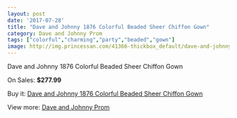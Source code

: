 ```yaml
---
layout: post
date: '2017-07-28'
title: "Dave and Johnny 1876 Colorful Beaded Sheer Chiffon Gown"
category: Dave and Johnny Prom
tags: ["colorful","charming","party","beaded","gown"]
image: http://img.princessan.com/41366-thickbox_default/dave-and-johnny-1876-colorful-beaded-sheer-chiffon-gown.jpg
---
```

Dave and Johnny 1876 Colorful Beaded Sheer Chiffon Gown

On Sales: **$277.99**
<a href="https://www.princessan.com/en/dave-and-johnny-prom/19259-dave-and-johnny-1876-colorful-beaded-sheer-chiffon-gown.html"><amp-img layout="responsive" width="600" height="600" src="//img.princessan.com/41366-thickbox_default/dave-and-johnny-1876-colorful-beaded-sheer-chiffon-gown.jpg" alt="Dave and Johnny 1876 Colorful Beaded Sheer Chiffon Gown 0" /></a>
<a href="https://www.princessan.com/en/dave-and-johnny-prom/19259-dave-and-johnny-1876-colorful-beaded-sheer-chiffon-gown.html"><amp-img layout="responsive" width="600" height="600" src="//img.princessan.com/41367-thickbox_default/dave-and-johnny-1876-colorful-beaded-sheer-chiffon-gown.jpg" alt="Dave and Johnny 1876 Colorful Beaded Sheer Chiffon Gown 1" /></a>

Buy it: [Dave and Johnny 1876 Colorful Beaded Sheer Chiffon Gown](https://www.princessan.com/en/dave-and-johnny-prom/19259-dave-and-johnny-1876-colorful-beaded-sheer-chiffon-gown.html "Dave and Johnny 1876 Colorful Beaded Sheer Chiffon Gown")

View more: [Dave and Johnny Prom](https://www.princessan.com/en/181-dave-and-johnny-prom "Dave and Johnny Prom")